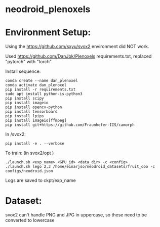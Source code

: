 # neodroid_plenoxels


# Environment Setup:

Using the https://github.com/sxyu/svox2 environment did NOT work.

Used https://github.com/DanJbk/Plenoxels requirements.txt, replaced "pytorch" with "torch".

Install sequence:
```
conda create --name dan_plenoxel
conda activate dan_plenoxel
pip install -r requirements.txt
sudo apt install python-is-python3
pip install scipy
pip install imageio
pip install opencv-python
pip install tensorboard
pip install lpips
pip install imageio[ffmpeg]
pip install git+https://github.com/Fraunhofer-IIS/camorph
```

In /svox2:
```
pip install -e . --verbose
```

To train: (in svox2/opt )
```
./launch.sh <exp_name> <GPU_id> <data_dir> -c <config>
./launch.sh lego 2,3 /home/einarjso/neodroid_datasets/fruit_ooo -c configs/neodroid.json
```
Logs are saved to ckpt/exp_name

# Dataset:

svox2 can't handle PNG and JPG in uppercase, so these need to be converted to lowercase
